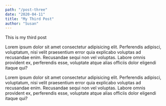```yaml
---
path: "/post-three"
date: "2020-04-11"
title: "My Third Post"
author: "Susan"
---
```


This is my third post

Lorem ipsum dolor sit amet consectetur adipisicing elit. Perferendis
adipisci, voluptatum, nisi velit praesentium error quia explicabo voluptas
ad recusandae enim. Recusandae sequi non vel voluptas. Labore omnis
provident ex, perferendis esse, voluptate atque alias officiis dolor
eligendi itaque qui?

Lorem ipsum dolor sit amet consectetur adipisicing elit. Perferendis
adipisci, voluptatum, nisi velit praesentium error quia explicabo voluptas
ad recusandae enim. Recusandae sequi non vel voluptas. Labore omnis
provident ex, perferendis esse, voluptate atque alias officiis dolor
eligendi itaque qui?
